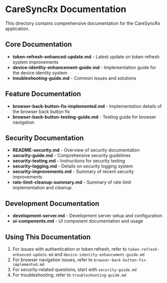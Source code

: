 # CareSyncRx Documentation

This directory contains comprehensive documentation for the CareSyncRx application.

## Core Documentation

- **token-refresh-enhanced-update.md** - Latest update on token refresh system improvements
- **device-identity-enhancement-guide.md** - Implementation guide for the device identity system
- **troubleshooting-guide.md** - Common issues and solutions

## Feature Documentation

- **browser-back-button-fix-implemented.md** - Implementation details of the browser back button fix
- **browser-back-button-testing-guide.md** - Testing guide for browser navigation

## Security Documentation

- **README-security.md** - Overview of security documentation
- **security-guide.md** - Comprehensive security guidelines
- **security-testing.md** - Instructions for security testing
- **security-logging.md** - Details on security logging system
- **security-improvements.md** - Summary of recent security improvements
- **rate-limit-cleanup-summary.md** - Summary of rate limit implementation and cleanup

## Development Documentation

- **development-server.md** - Development server setup and configuration
- **ui-components.md** - UI component documentation and usage

## Using This Documentation

1. For issues with authentication or token refresh, refer to `token-refresh-enhanced-update.md` and `device-identity-enhancement-guide.md`
2. For browser navigation issues, refer to `browser-back-button-fix-implemented.md`
3. For security-related questions, start with `security-guide.md`
4. For troubleshooting, refer to `troubleshooting-guide.md`
